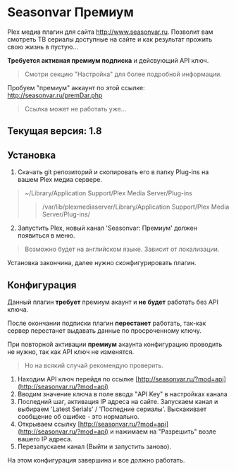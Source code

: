 Seasonvar Премиум
=================

Plex медиа плагин для сайта http://www.seasonvar.ru.
Позволит вам смотреть ТВ сериалы доступные на сайте и как результат прожить свою жизнь в пустую...

__Требуется активная премиум подписка__ и дейсвующий API ключ.
> Смотри секцию "Настройка" для более подробной информации.

Пробуем "премиум" аккаунт по этой ссылке: http://seasonvar.ru/premDar.php
> Ссылка может не работать уже...

Текущая версия: 1.8
-------------------

Установка
---------

1. Скачать git репозиторий и скопировать его в папку Plug-ins на вашем Plex медиа сервере.
> ~/Library/Application Support/Plex Media Server/Plug-ins
>> /var/lib/plexmediaserver/Library/Application Support/Plex Media Server/Plug-ins/

2. Запустить Plex, новый канал 'Seasonvar: Премиум' должен появиться в меню.
> Возможно будет на английском языке. Зависит от локализации.

Установка закончина, далее нужно сконфигурировать плагин.

Конфигурация
------------

Данный плагин __требует__ премиум акаунт и __не будет__ работать без API ключа.

После окончании подписки плагин __перестанет__ работать, так-как сервер перестанет выдавать данные по просроченному ключу.

При повторной активации __премиум__ акаунта конфигурацию проводить не нужно, так как API ключ не изменятся.
> Но на всякий случай рекомендую проверить.

1. Находим API ключ перейдя по ссылке [http://seasonvar.ru/?mod=api](http://seasonvar.ru/?mod=api)
2. Вводим значение ключа в поле ввода "API Key" в настройках канала
3. Последний шаг, активация IP адреса на сайте. Запускаем канал и выбираем 'Latest Serials' / 'Последние сериалы'. Выскакивает сообщение об ошибке - это нормально.
4. Открываем ссылку [http://seasonvar.ru/?mod=api](http://seasonvar.ru/?mod=api) и нажимаем на "Разрешить" возле вашего IP адреса.
5. Перезапускаем канал (Выйти и запустить заново).

На этом конфигурация завершина и все должно работать.

